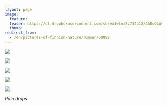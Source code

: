 ```yaml
---
layout: page
image:
  feature:
  teaser: https://dl.dropboxusercontent.com/sh/ea1wtnz7z734o12/AADqOLWvg2OlBWFva1Q7Mbfma/luontokuvat/kes%C3%A4/5/DS24515-245px.jpg
  thumb:
redirect_from:
  - /en/pictures-of-finnish-nature/summer/00089
---
```


[![](https://dl.dropboxusercontent.com/sh/ea1wtnz7z734o12/AABmjB7kJzGgDnprdexnBwifa/luontokuvat/kes%C3%A4/5/DS24541-800px.jpg)](https://dl.dropboxusercontent.com/sh/ea1wtnz7z734o12/AADPIudGokWCfOjLJB1nDKHda/luontokuvat/kes%C3%A4/5/DS24541.jpg)

[![](https://dl.dropboxusercontent.com/sh/ea1wtnz7z734o12/AADGkwCuHeq32OhkMUVNTQVRa/luontokuvat/kes%C3%A4/5/DS24515-800px.jpg)](https://dl.dropboxusercontent.com/sh/ea1wtnz7z734o12/AACHwSsKcgzPW2PFWGIB-fn8a/luontokuvat/kes%C3%A4/5/DS24515.jpg)

[![](https://dl.dropboxusercontent.com/sh/ea1wtnz7z734o12/AABCVk4HReYWUlHn4xTMDo_aa/luontokuvat/kes%C3%A4/5/DS24614-800px.jpg)](https://dl.dropboxusercontent.com/sh/ea1wtnz7z734o12/AADf6tTbT_h9DsC2WHSAqTGLa/luontokuvat/kes%C3%A4/5/DS24614.jpg)

[![](https://dl.dropboxusercontent.com/sh/ea1wtnz7z734o12/AACi_hLKzHCpHEZ5Tx8405mLa/luontokuvat/kes%C3%A4/5/DS24652-800px.jpg)](https://dl.dropboxusercontent.com/sh/ea1wtnz7z734o12/AAA3i1bgPPT3l79VddP1BawEa/luontokuvat/kes%C3%A4/5/DS24652.jpg)

[![](https://dl.dropboxusercontent.com/sh/ea1wtnz7z734o12/AAAC1lgsBunD2SOUJmA6hgMEa/luontokuvat/kes%C3%A4/5/DS24648-800px.jpg)](https://dl.dropboxusercontent.com/sh/ea1wtnz7z734o12/AADk_Xm3kSeKFGhOKg7WHwgda/luontokuvat/kes%C3%A4/5/DS24648.jpg)

*Rain drops*
